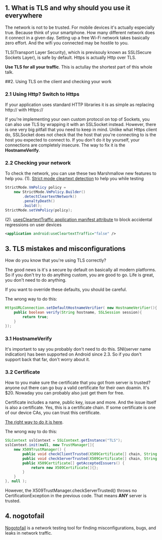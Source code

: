 ## 1. What is TLS and why should you use it everywhere
The network is not to be trusted.  For mobile devices it's actually especially true.  Because think of your smartphone. How many different network does it connect in a given day. Setting up a free Wi-Fi network takes basically zero effort. And the wifi you connected may be hostile to you.

TLS(Transport Layer Security), which is previsouly known as SSL(Secure Sockets Layer), is safe by default. Https is actually Http over TLS. 

**Use TLS for all your traffic**. This is actullay the shortest part of this whole talk.

##2. Using TLS on the client and checking your work
### 2.1 Using Http? Switch to Https
If your application uses standard HTTP libraries it is as simple as replacing http:// with Https://

If you're implementing your own custom protocol on top of Sockets, you can also use TLS by wrapping it with an  SSLSocket instead. However, there is one very big pitfall that you need to keep in mind. Unlike what Https client do, SSLSocket does not check that the host that you're connecting to is the host you expected to connect to. If you don't do it by yourself, your connections are completely insecure. The way to fix it is the **HostnameVerify**. 

### 2.2 Checking your network
To check the network, you can use these two Marshmallow new features to help you.
(1). [Strict mode cleartext detection](https://developer.android.com/reference/android/os/StrictMode.VmPolicy.Builder.html#detectCleartextNetwork()) to help you while testing
```java
StrictMode.VmPolicy policy = 
    new StrictMode.VmPolicy.Builder()
        .detectCleartextNetwork()
        .penaltyDeath()
        .build();
StrictMode.setVmPolicy(policy);
```

(2). [usesCleartextTraffic application manifest attribute](https://developer.android.com/guide/topics/manifest/application-element.html) to block accidental regressions on user devices
```xml
<application android:useCleartextTraffic="false" />
```


## 3. TLS mistakes and misconfigurations
How do you know that you're using TLS correctly?

The good news is it's a secure by default on basically all modern platforms. So if you don't try to do anything custom, you are good to go. Life is great, you don't need to do anything.

If you want to override these defaults, you should be careful. 

The wrong way to do this:
```java
HttpsURLConnection.setDefaultHostnameVerifier( new HostnameVerifier(){
    public boolean verify(String hostname, SSLSession session){
        return true;
    }
});
```

### 3.1 HostnameVerify
It's important to say you probably don't need to do this. SNI(server name indication) has been supported on Android since 2.3. So if you don't support back that far, don't worry about it.

### 3.2 Certificate
How to you make sure the certificate that you got from server is trusted?
anyone out there can go buy a valid certificate for their own doamin. It's $20. Nowaday you can probably also just get them for free.

Certificate includes a name, public key, issue and more. And the issue itself is also a certificate. Yes, this is a certificate chain. If some certificate is one of our device CAs, you can trust this certificate. 

[The right way to do it is here](https://developer.android.com/training/articles/security-ssl.html#UnknownCa).

The wrong way to do this:
```java
SSLContext sslContext = SSLContext.getInstance("TLS");
sslContext.init(null, new TrustManager[]{
    new X509TrustManager() {
        public void checkClientTrusted(X509Certificate[] chain, String authTyp) {}
        public void checkServerTrusted(X509Certificate[] chain, String authTyp) {}
        public X509Certificate[] getAcceptedIssuers() { 
            return new X509Certificate[]{};
        }
    }
}, null );
```
However, the X509TrustManager.checkServerTrusted() throws no CertificationException in the previous code. That means   **ANY** server is trusted.


## 4. nogotofail

[Nogotofail](https://github.com/google/nogotofail) is a network testing tool for finding misconfigurations, bugs, and leaks in network traffic.















